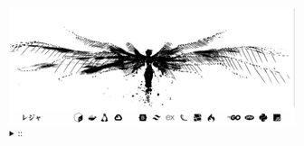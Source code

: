<img src="./banner.png">
<details><summary> :: </summary>
<!--START_SECTION:waka-->

```
From: 09 August 2024 - To: 13 August 2025

Total Time: 1,710 hrs 7 mins

Python                     415 hrs 41 mins //////-------------------   22.50 %
PHP                        365 hrs 8 mins  /////--------------------   19.77 %
Markdown                   219 hrs 42 mins ///----------------------   11.89 %
Other                      137 hrs 4 mins  //-----------------------   07.42 %
```

<!--END_SECTION:waka-->
</details>
